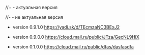 ﻿//+ - актуальная версия

//- - не актуальная версия

+ version 0.9.1.0 https://yadi.sk/d/TEcmzaNC3BExJ2
- version 0.9.0.0 https://cloud.mail.ru/public/JTza/GecNL9HiX

- version 0.1.0.0 https://cloud.mail.ru/public/dfas/dasfasdfa

